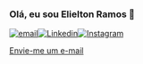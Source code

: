 ### Olá, eu sou Elielton Ramos 👋

[![email](https://img.shields.io/badge/Gmail-D14836?style=for-the-badge&logo=gmail&logoColor=white)](mailto:elieltonramos14@gmail.com)[![Linkedin](https://img.shields.io/badge/LinkedIn-0077B5?style=for-the-badge&logo=linkedin&logoColor=white)](https://www.linkedin.com/in/elielton-ramos/)[![Instagram](https://img.shields.io/badge/Instagram-E4405F?style=for-the-badge&logo=instagram&logoColor=white)](https://www.instagram.com/elieltonramos08/)

[Envie-me um e-mail](mailto:seuemail@example.com)